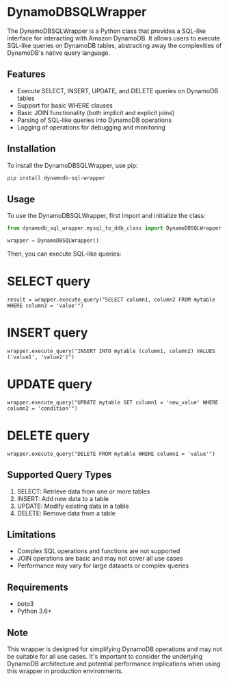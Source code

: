 # DynamoDBSQLWrapper

The DynamoDBSQLWrapper is a Python class that provides a SQL-like interface for interacting with Amazon DynamoDB. It allows users to execute SQL-like queries on DynamoDB tables, abstracting away the complexities of DynamoDB's native query language.

## Features

- Execute SELECT, INSERT, UPDATE, and DELETE queries on DynamoDB tables
- Support for basic WHERE clauses
- Basic JOIN functionality (both implicit and explicit joins)
- Parsing of SQL-like queries into DynamoDB operations
- Logging of operations for debugging and monitoring

## Installation

To install the DynamoDBSQLWrapper, use pip:

```bash
pip install dynamodb-sql-wrapper
```

## Usage

To use the DynamoDBSQLWrapper, first import and initialize the class:

```python
from dynamodb_sql_wrapper.mysql_to_ddb_class import DynamoDBSQLWrapper

wrapper = DynamoDBSQLWrapper()
```

Then, you can execute SQL-like queries:

# SELECT query
`result = wrapper.execute_query("SELECT column1, column2 FROM mytable WHERE column3 = 'value'")`

# INSERT query
`wrapper.execute_query("INSERT INTO mytable (column1, column2) VALUES ('value1', 'value2')")`

# UPDATE query
`wrapper.execute_query("UPDATE mytable SET column1 = 'new_value' WHERE column2 = 'condition'")`

# DELETE query
`wrapper.execute_query("DELETE FROM mytable WHERE column1 = 'value'")`

## Supported Query Types

1. SELECT: Retrieve data from one or more tables
2. INSERT: Add new data to a table
3. UPDATE: Modify existing data in a table
4. DELETE: Remove data from a table

## Limitations

- Complex SQL operations and functions are not supported
- JOIN operations are basic and may not cover all use cases
- Performance may vary for large datasets or complex queries

## Requirements

- boto3
- Python 3.6+

## Note

This wrapper is designed for simplifying DynamoDB operations and may not be suitable for all use cases. It's important to consider the underlying DynamoDB architecture and potential performance implications when using this wrapper in production environments.
